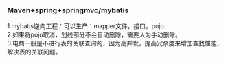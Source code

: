 ### Maven+spring+springmvc/mybatis
1.mybatis逆向工程：可以生产：mapper文件，接口，pojo.  
2.如果将pojo取消，划线部分不会自动删除，需要人为手动删除。  
3.电商一般是不进行表的关联查询的，因为高并发，提高冗余度来增加查找性能，解决表的关联问题。

